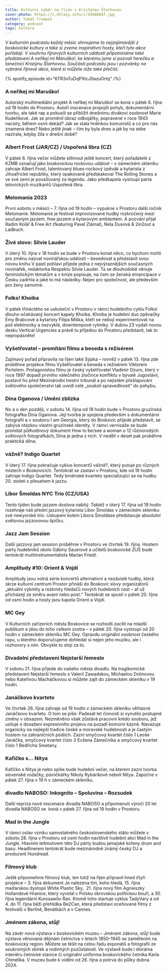 ```yaml
---
title: Kulturní výběr na říjen s Kristýnou Štarhovou
cover-photo: https://i.ohlasy.info/i/5498b68f.jpg
author: Tomáš Trumpeš
category: podcast
tags: kultura
---
```


*V kulturním podcastu každý měsíc shrnujeme to nejzajímavější z boskovické kultury a také si zveme inspirativní hosty, kteří tyto akce pořádají. V souhrnu říjnových kulturních událostí připomínáme také představení A neříkej mi Maruško!, ke kterému jsme si pozvali herečku a tanečnici Kristýnu Štarhovou. Součástí podcastu jsou i pozvánky na vybrané říjnové akce, které si můžete níže také přečíst.*

{% spotify_episode id="6TR3oTuDqPXlcJ0azuOrtq" /%}

### A neříkej mi Maruško!

Autorský multimediální projekt A neříkej mi Maruško! se koná v pátek 6. října od 19 hodin do Prostoru. Autoři inscenace propojili pohyb, dokumentární tvorbu, ale také rap a pokusili se přiblížit dnešnímu divákovi osobnost Marie Kudeříkové. Jak se proměnil obraz odbojářky, popravené v roce 1943 nacisty, během osmi dekád? Jak se stala hrdinkou komunistů a co pro nás znamená dnes? Nebo ještě jinak – čím by byla dnes a jak by na sebe nazírala, kdyby žila v dnešní době?

### Albert Frost (JAR/CZ) / Uspořená libra (CZ)

V pátek 6. října večer můžete stihnout ještě koncert, který pořadatelé z KZMB označují jako boskovickou rockovou událost – v zámeckém skleníku zahraje Albert Frost, talentovaný blues-rockový zpěvák a kytarista z Jihoafrické republiky, který opakovaně předskakoval The Rolling Stones a ve své zemi je považovaný za legendu. Jako předkapela vystoupí parta letovických muzikantů Uspořená libra.

### Melomania 2023

První sobotu v měsíci – 7. října od 19 hodin – vypukne v Prostoru další ročník Melomanie. Melomanie je festival improvizované hudby rozkročený mezi současným jazzem, free jazzem a kytarovým ambientem. A pozvání přijal Radim Kolář & Free Art (featuring Pavel Zlámal), Nela Dusová & 2in2out a Ladbuch. 

### Živé slovo: Silvie Lauder

V úterý 10. října v 18 hodin se bude v Prostoru konat něco, co bychom mohli pro změnu nazvat novinářskou událostí – besedovat a představit svou novou knihu V pasti pohlaví přijede jedna z nejvýraznějších současných novinářek, redaktorka Respektu Silvie Lauder. Ta se dlouhodobě věnuje feministickým tématům a v knize popisuje, na čem se ženská emancipace v Česku zadrhla a jaké to má následky. Nejen pro společnost, ale především pro ženy samotné.

### Folks! Khoiba

V pátek třináctého se uskuteční v Prostoru v rámci hudebního cyklu Folks! dlouho očekávaný koncert kapely Khoiba. Khoiba je hudební duo zpěvačky Emy Brabcové a kytaristy Filipa Míška, kteří se nebojí experimentovat na poli elektroniky a nezvyklé, downtempové rytmiky. V dubnu 23 vydali novou desku Vertical Urgencies a právě tu přijedou do Prostoru představit, tak to nepropásněte!

### Vyšetřovatel – promítání filmu a beseda s režisérem

Zajímavý pořad připravila na říjen také Sýpka – rovněž v pátek 13. října zde proběhne projekce filmu Vyšetřovatel a beseda s režisérem Viktorem Portelem. Protagonistou filmu je český vyšetřovatel Vladimír Dzuro, který v roce 1997 dopadl prvního válečného zločince konfliktu v bývalé Jugoslávii, postavil ho před Mezinárodní trestní tribunál a po nejistém přešlapování světového společenství tak uvedl celé „soukolí spravedlnosti“ do pohybu.

### Dina Oganova / Umění zblízka

No a o den později, v sobotu 14. října od 18 hodin bude v Prostoru gruzínská fotografka Dina Oganova. Její tvorba je spojena především s dokumentární fotografií a v souboru I am Georgia, který do Boskovic přijede představit, se zabývá otázkou vlastní gruzínské identity. V rámci vernisáže se bude promítat půlhodinový dokument How to be/see a woman o 12 různorodých světových fotografkách, Dina je jedna z nich. V neděli v deset pak proběhne praktická dílna.

### vážně? Indigo Quartet

V úterý 17. října pokračuje cyklus koncertů vážně?, který putuje po různých místech v Boskovicích. Tentokrát se zastaví v Prostoru, kde od 19 hodin zahraje Indigo Quartet. Tedy brněnské kvarteto specializující se na hudbu 20. století s přesahem k jazzu.

### Libor Šmoldas NYC Trio (CZ/USA)

Tento týden bude jazzem doslova nabitý. Taktéž v úterý 17. října od 19 hodin rozehraje náš přední jazzový kytarista Libor Šmoldas v zámeckém skleníku své newyorské trio. Uskupení kolem Libora Šmoldase představuje absolutní světovou jazzovovou špičku.

### Jazz Jam Session

Další jazzový jam session proběhne v Prostoru ve čtvrtek 19. října. Hostem party hudebníků okolo Gábiny Sauerové a učitelů boskovické ZUŠ bude tentokrát multiinstrumentalista Marian Friedl.

### Amplitudy #10: Orient & Vojdi

Amplitudy jsou volná série koncertů alternativní a nezávislé hudby, která skrze kulturní centrum Prostor přináší do Boskovic slovy organizátorů „aktuální výkmity a rozkmity hledačů nových hudebních cest –⁠ ať už přicházejí ze směru avant nebo post.“ Tentokrát se spustí v pátek 20. října od osmi hodin a hosty jsou kapela Orient a Vojdi.

### MC Gey

V Kulturních zařízeních města Boskovice se rozhodli zacílit na mladší publikum a jdou do toho celkem zostra – v pátek 20. října vystoupí od 20 hodin v zámeckém skleníku MC Gey. Opravdu originální osobnost českého rapu, u kterého doporučujeme dohledat si nejen jeho muziku, ale i rozhovory s ním. Obvykle to stojí za to.

### Divadelní představení Nejstarší řemeslo

V sobotu 21. října přijede do našeho města divadlo. Na tragikomické představení Nejstarší řemeslo s Valerií Zawadskou, Michaelou Dolinovou nebo Kateřinou Macháčkovou si můžete zajít do zámeckém skleníku v 19 hodin. 

### Janáčkovo kvarteto

Ve čtvrtek 26. října zahraje od 19 hodin v zámeckém skleníku věhlasné Janáčkovo kvarteto. O tom se píše: Padesát let činnosti si vynutilo postupné změny v obsazení. Nezměněno však zůstává pracovní krédo souboru, jež usiluje o dosažení expresívního projevu na pozadí komorní kázně. Navazuje organicky na nejlepší tradice české a moravské hudebnosti a je častým hostem na zahraničních pódiích. Zazní smyčcový kvartet číslo 1 Leoše Janáčka, smyčcový kvartet číslo 3 Evžena Zámečníka a smyčcový kvartet číslo 1 Bedřicha Smetany.

### Kafíčko s… Nitya

Kafíčko s Nitya je nebo spíše bude hudební večer, na kterém zazní tvorba slovenské rodačky, písničkářky Nikoly Rybárikové neboli Nitya. Započne v pátek 27. října v 19 h v zámeckém skleníku.

### divadlo NABOSO: Inkognito – Spoluvina – Rozsudek

Další repríza nové inscenace divadla NABOSO a připomenutí výročí 20 let divadla NABOSO se  koná v pátek 27. října od 19 hodin v Prostoru.

### Mad in the Jungle

V rámci oslav vzniku samostatného československého státu můžete v sobotu 28. října v Prostoru od osmi hodin navštívit hudební akci Mad in the Jungle. Hlavním leitmotivem této DJ párty budou jamajské kořeny drum and basu. Headlinerem tentokrát bude mezinárodně známý český DJ a producent Hundread.

### Filmový klub

Ještě připomeňme filmový klub, ten totiž na říjen připravil hned čtyři projekce – 3. října dokument Je nalezena tím, koho hledá, 15. října maďarskou dystopii White Plastic Sky,  21. října nový film Agnieszky Hollandové Hranice, který vyvolal v Polsku obrovskou politickou bouří, a 30. října legendární Kurosawův Ran. Kromě toho startuje cyklus TadyVary a od 4. do 11. října běží přehlídka Be2Can, která představí oceňované filmy z festivalů v Berlíně, Benátkách a v Cannes.

### Jménem zákona, stůj! 

Na závěr nová výstava v boskovickém muzeu – Jménem zákona, stůj! bude výstava věnovaná dějinám četnictva v letech 1850–1945 se zaměřením na boskovický region. Můžete se těšit na celou řadu exponátů a fotografií ze soukromých sbírek a rodinných pozůstalostí. Ve výstavě bude i dioráma interiéru četnické stanice či originální uniforma boskovického četníka Karla Chmelíka. V muzeu bude k vidění od 26. října a potrvá do půlky dubna 2024.